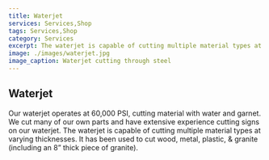 ```yaml
---
title: Waterjet
services: Services,Shop
tags: Services,Shop
category: Services
excerpt: The waterjet is capable of cutting multiple material types at varying thicknesses.
image: ./images/waterjet.jpg
image_caption: Waterjet cutting through steel
---
```


## Waterjet

Our waterjet operates at 60,000 PSI, cutting material with water and garnet. We cut many of our own parts and have extensive experience cutting signs on our waterjet. The waterjet is capable of cutting multiple material types at varying thicknesses. It has been used to cut wood, metal, plastic, & granite (including an 8” thick piece of granite).